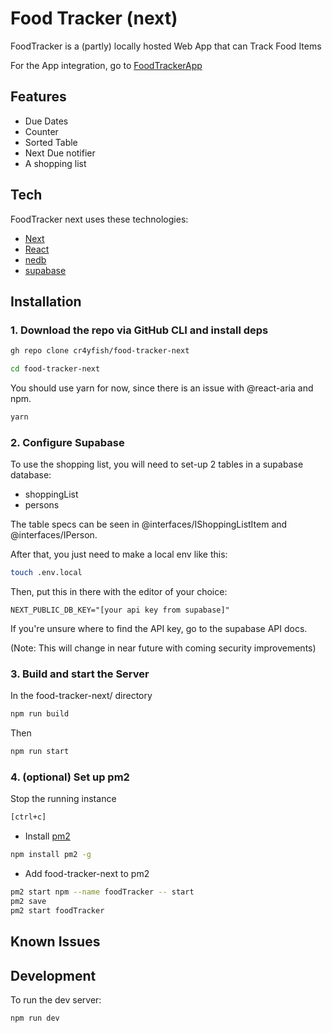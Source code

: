 # Food Tracker (next)
FoodTracker is a (partly) locally hosted Web App that can Track Food Items

For the App integration, go to [FoodTrackerApp]

## Features

- Due Dates
- Counter
- Sorted Table
- Next Due notifier
- A shopping list

## Tech

FoodTracker next uses these technologies:

- [Next]
- [React]
- [nedb]
- [supabase]

## Installation

### 1. Download the repo via GitHub CLI and install deps

```sh
gh repo clone cr4yfish/food-tracker-next
```
```sh 
cd food-tracker-next
```

You should use yarn for now, since there is an issue with @react-aria and npm.
```sh
yarn
```

### 2. Configure Supabase
To use the shopping list, you will need to set-up 2 tables in a supabase database:
* shoppingList
* persons

The table specs can be seen in @interfaces/IShoppingListItem and @interfaces/IPerson.

After that, you just need to make a local env like this:
```sh
touch .env.local
```
Then, put this in there with the editor of your choice:
```env
NEXT_PUBLIC_DB_KEY="[your api key from supabase]"
```
If you're unsure where to find the API key, go to the supabase API docs.

(Note: This will change in near future with coming security improvements)

### 3. Build and start the Server

In the food-tracker-next/ directory
```sh
npm run build
```

Then
```sh
npm run start
```

### 4. (optional) Set up pm2

Stop the running instance
```sh
[ctrl+c]
```
- Install [pm2]
```sh
npm install pm2 -g
```
- Add food-tracker-next to pm2
```sh
pm2 start npm --name foodTracker -- start
pm2 save
pm2 start foodTracker
```

## Known Issues


## Development

To run the dev server:
```sh
npm run dev
```


[next]: <https://nextjs.org//>
[react]: <https://reactjs.org//>
[nedb]: <https://github.com/seald/nedb>
[pm2]: <https://pm2.keymetrics.io/>
[FoodTrackerApp]: <https://github.com/cr4yfish/foodTrackerApp>
[supabase]: <https://supabase.io/>
